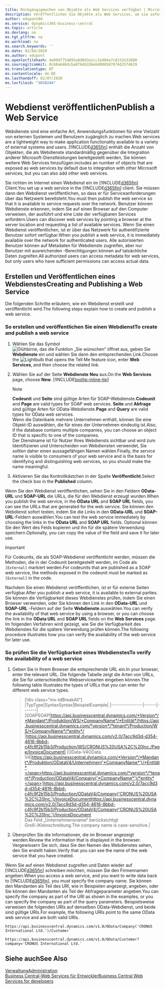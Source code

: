 ```yaml
---
title: Rückgängigmachen von Objekte als Web Services verfügbar | Microsoft Docs
description: Veröffentlichen Sie Objekte als Web Services, um sie sofort für Ihre Business Central-Lösung bereitzustellen.
author: edupont04
ms.service: dynamics365-business-central
ms.topic: article
ms.devlang: na
ms.tgt_pltfrm: na
ms.workload: na
ms.search.keywords: ''
ms.date: 02/04/2020
ms.author: edupont
ms.openlocfilehash: 4e09df754895a8d0d3a1cc1ed84a7c8332e32880
ms.sourcegitcommit: 0cb8a646dcba8f6d6336ebd008587874d25f4629
ms.translationtype: HT
ms.contentlocale: de-DE
ms.lasthandoff: 02/07/2020
ms.locfileid: "3030244"
---
```

# <a name="publish-a-web-service"></a><span data-ttu-id="84eee-103">Webdienst veröffentlichen</span><span class="sxs-lookup"><span data-stu-id="84eee-103">Publish a Web Service</span></span>

<span data-ttu-id="84eee-104">Webdienste sind eine einfache Art, Anwendungsfunktionen für eine Vielzahl von externen Systemen und Benutzern zugänglich zu machen.</span><span class="sxs-lookup"><span data-stu-id="84eee-104">Web services are a lightweight way to make application functionality available to a variety of external systems and users.</span></span> [!INCLUDE[d365fin](includes/d365fin_md.md)] <span data-ttu-id="84eee-105">enthält die Anzahl von Objekten, die als Webdienste standardmäßig gegenüber die Integration anderer Microsoft-Dienstleistungen bereitgestellt werden, Sie können weitere Web Services hinzufügen.</span><span class="sxs-lookup"><span data-stu-id="84eee-105">includes an number of objects that are exposed as web services by default due to integration with other Microsoft services, but you can also add other web services.</span></span>  

<span data-ttu-id="84eee-106">Sie richten im Internet einen Webdienst ein im [!INCLUDE[d365fin](includes/d365fin_md.md)] Client.</span><span class="sxs-lookup"><span data-stu-id="84eee-106">You set up a web service in the [!INCLUDE[d365fin](includes/d365fin_md.md)] client.</span></span> <span data-ttu-id="84eee-107">Sie müssen dann den Webdienst veröffentlichen, so dass er für Serviceanforderungen über das Netzwerk bereitsteht.</span><span class="sxs-lookup"><span data-stu-id="84eee-107">You must then publish the web service so that it is available to service requests over the network.</span></span> <span data-ttu-id="84eee-108">Benutzer können Webdienste erkennen, indem Sie auf einen Browser auf den Computer verweisen, der ausführt und eine Liste der verfügbaren Services anfordern.</span><span class="sxs-lookup"><span data-stu-id="84eee-108">Users can discover web services by pointing a browser at the server location and requesting a list of available services.</span></span> <span data-ttu-id="84eee-109">Wenn Sie einen Webdienst veröffentlichen, ist er über das Netzwerk für authentifizierte Benutzer sofort verfügbar.</span><span class="sxs-lookup"><span data-stu-id="84eee-109">When you publish a web service, it is immediately available over the network for authenticated users.</span></span> <span data-ttu-id="84eee-110">Alle autorisierten Benutzer können auf Metadaten für Webdienste zugreifen, aber nur Benutzer mit ausreichenden -Berechtigungen können auf tatsächliche Daten zugreifen.</span><span class="sxs-lookup"><span data-stu-id="84eee-110">All authorized users can access metadata for web services, but only users who have sufficient permissions can access actual data.</span></span>

## <a name="creating-and-publishing-a-web-service"></a><span data-ttu-id="84eee-111">Erstellen und Veröffentlichen eines Webdienstes</span><span class="sxs-lookup"><span data-stu-id="84eee-111">Creating and Publishing a Web Service</span></span>  
<span data-ttu-id="84eee-112">Die folgenden Schritte erläutern, wie ein Webdienst erstellt und veröffentlicht wird.</span><span class="sxs-lookup"><span data-stu-id="84eee-112">The following steps explain how to create and publish a web service.</span></span>  

### <a name="to-create-and-publish-a-web-service"></a><span data-ttu-id="84eee-113">So erstellen und veröffentlichen Sie einen Webdienst</span><span class="sxs-lookup"><span data-stu-id="84eee-113">To create and publish a web service</span></span>  

1. <span data-ttu-id="84eee-114">Wählen Sie das Symbol ![Glühbirne, das die Funktion „Sie wünschen“ öffnet](media/ui-search/search_small.png "Was möchten Sie tun?") aus, geben Sie **Webdienste** ein und wählen Sie dann den entsprechenden Link.</span><span class="sxs-lookup"><span data-stu-id="84eee-114">Choose the ![Lightbulb that opens the Tell Me feature](media/ui-search/search_small.png "Tell me what you want to do") icon, enter **Web Services**, and then choose the related link.</span></span>  
2. <span data-ttu-id="84eee-115">Wählen Sie auf der Seite **Webdienste** **Neu** aus.</span><span class="sxs-lookup"><span data-stu-id="84eee-115">On the **Web Services** page, choose **New**.</span></span> [!INCLUDE[tooltip-inline-tip](includes/tooltip-inline-tip_md.md)]  

    > [!NOTE]  
    > <span data-ttu-id="84eee-116">**Codeunit** und **Seite** sind gültige Arten für SOAP-Webdienste.</span><span class="sxs-lookup"><span data-stu-id="84eee-116">**Codeunit** and **Page** are valid types for SOAP web services.</span></span> <span data-ttu-id="84eee-117">**Seite** und **Abfrage** sind gültige Arten für OData-Webdienste.</span><span class="sxs-lookup"><span data-stu-id="84eee-117">**Page** and **Query** are valid types for OData web services.</span></span>  
    > <span data-ttu-id="84eee-118">Wenn die Datenbank mehrere Unternehmen enthält, können Sie eine Objekt-ID auswählen, die für eines der Unternehmen eindeutig ist.</span><span class="sxs-lookup"><span data-stu-id="84eee-118">Also, if the database contains multiple companies, you can choose an object ID that is specific to one of the companies.</span></span>  
    > <span data-ttu-id="84eee-119">Der Dienstname ist für Nutzer Ihres Webdiensts sichtbar und wird zum Identifizieren und Unterscheiden von Webdiensten verwendet, Sie sollten daher einen aussagefähigen Namen wählen.</span><span class="sxs-lookup"><span data-stu-id="84eee-119">Finally, the service name is visible to consumers of your web service and is the basis for identifying and distinguishing web services, so you should make the name meaningful.</span></span>

3. <span data-ttu-id="84eee-120">Aktivieren Sie das Kontrollkästchen in der Spalte **Veröffentlicht**.</span><span class="sxs-lookup"><span data-stu-id="84eee-120">Select the check box in the **Published** column.</span></span>  

<span data-ttu-id="84eee-121">Wenn Sie den Webdienst veröffentlichen, sehen Sie in den Feldern **OData-URL** und **SOAP-URL** die URLs, die für den Webdienst erzeugt wurden.</span><span class="sxs-lookup"><span data-stu-id="84eee-121">When you publish the web service, in the **OData URL** and **SOAP URL** fields, you can see the URLs that are generated for the web service.</span></span> <span data-ttu-id="84eee-122">Sie können den Webdienst sofort testen, indem Sie die Links in den **OData-URL** und **SOAP-URL**-Feldern auswählen.</span><span class="sxs-lookup"><span data-stu-id="84eee-122">You can test the web service immediately by choosing the links in the **OData URL** and **SOAP URL** fields.</span></span> <span data-ttu-id="84eee-123">Optional können Sie den Wert des Felds kopieren und ihn für die spätere Verwendung speichern.</span><span class="sxs-lookup"><span data-stu-id="84eee-123">Optionally, you can copy the value of the field and save it for later use.</span></span>  

> [!IMPORTANT]
> <span data-ttu-id="84eee-124">Für Codeunits, die als SOAP-Webdienst veröffentlicht werden, müssen die Methoden, die in der Codeunit bereitgestellt werden, im Code als `[External]` markiert werden.</span><span class="sxs-lookup"><span data-stu-id="84eee-124">For codeunits that are published as a SOAP web service, the methods exposed in the codeunit must be marked as `[External]` in the code.</span></span>

<span data-ttu-id="84eee-125">Nachdem Sie einen Webdienst veröffentlichen, ist er für externe Seiten verfügbar.</span><span class="sxs-lookup"><span data-stu-id="84eee-125">After you publish a web service, it is available to external parties.</span></span> <span data-ttu-id="84eee-126">Sie können die Verfügbarkeit dieses Webdienstes prüfen, indem Sie einen Browser verwenden, oder Sie können den Link in den **OData-URL** und **SOAP-URL** -Feldern auf der Seite **Webdienste** auswählen.</span><span class="sxs-lookup"><span data-stu-id="84eee-126">You can verify the availability of that web service by using a browser, or you can choose the link in the **OData URL** and **SOAP URL** fields on the **Web Services** page.</span></span> <span data-ttu-id="84eee-127">Im folgenden Verfahren wird gezeigt, wie Sie die Verfügbarkeit des Webdienstes für die spätere Verwendung prüfen können.</span><span class="sxs-lookup"><span data-stu-id="84eee-127">The following procedure illustrates how you can verify the availability of the web service for later use.</span></span>  

### <a name="to-verify-the-availability-of-a-web-service"></a><span data-ttu-id="84eee-128">So prüfen Sie die Verfügbarkeit eines Webdienstes</span><span class="sxs-lookup"><span data-stu-id="84eee-128">To verify the availability of a web service</span></span>  

1. <span data-ttu-id="84eee-129">Geben Sie in Ihrem Browser die entsprechende URL ein.</span><span class="sxs-lookup"><span data-stu-id="84eee-129">In your browser, enter the relevant URL.</span></span> <span data-ttu-id="84eee-130">Die folgende Tabelle zeigt die Arten von URLs, die Sie für unterschiedliche Webservicearten eingeben können.</span><span class="sxs-lookup"><span data-stu-id="84eee-130">The following table illustrates the types of URLs that you can enter for different web service types.</span></span>  

    > [!div class="mx-tdBreakAll"]
    > |<span data-ttu-id="84eee-131">Typ</span><span class="sxs-lookup"><span data-stu-id="84eee-131">Type</span></span>|<span data-ttu-id="84eee-132">Syntax</span><span class="sxs-lookup"><span data-stu-id="84eee-132">Syntax</span></span>|<span data-ttu-id="84eee-133">Beispiel</span><span class="sxs-lookup"><span data-stu-id="84eee-133">Example</span></span>|
    > |----------------|------|-------|
    > |<span data-ttu-id="84eee-134">SOAP</span><span class="sxs-lookup"><span data-stu-id="84eee-134">SOAP</span></span>|<span data-ttu-id="84eee-135">https://api.businesscentral.dynamics.com/*Version*/*Mandant*/Produktion/WS/*CompanyName*/*Entität*/</span><span class="sxs-lookup"><span data-stu-id="84eee-135">https://api.businesscentral.dynamics.com/*version*/*tenant*/Production/WS/*CompanyName*/*entity*/</span></span> |https://api.businesscentral.dynamics.com/v2.0/7acc9d3d-d354-4616-8bbd-c4fc9f2b15b3/Production/WS/CRONUS%20USA%2C%20Inc./Page/InvoiceDocument|
    > |<span data-ttu-id="84eee-136">OData-V4</span><span class="sxs-lookup"><span data-stu-id="84eee-136">OData V4</span></span>|<span data-ttu-id="84eee-137">https://api.businesscentral.dynamics.com/*Version*/*Mandant*/Produktion/ODataV4/Unternehmen('*CompanyName*')/*Entität*</span><span class="sxs-lookup"><span data-stu-id="84eee-137">https://api.businesscentral.dynamics.com/*version*/*tenant*/Production/ODataV4/Company('*CompanyName*')/*entity*</span></span>|<span data-ttu-id="84eee-138">https://api.businesscentral.dynamics.com/v2.0/7acc9d3d-d354-4616-8bbd-c4fc9f2b15b3/Production/ODataV4/Company('CRONUS%20USA%2C%20Inc.')/InvoiceDocument</span><span class="sxs-lookup"><span data-stu-id="84eee-138">https://api.businesscentral.dynamics.com/v2.0/7acc9d3d-d354-4616-8bbd-c4fc9f2b15b3/Production/ODataV4/Company('CRONUS%20USA%2C%20Inc.')/InvoiceDocument</span></span><br/>    <span data-ttu-id="84eee-139">Das Feld „Unternehmensname“ berücksichtigt Groß-/Kleinschreibung.</span><span class="sxs-lookup"><span data-stu-id="84eee-139">The company name is case-sensitive.</span></span>|

2. <span data-ttu-id="84eee-140">Überprüfen Sie die Informationen, die im Browser angezeigt werden.</span><span class="sxs-lookup"><span data-stu-id="84eee-140">Review the information that is displayed in the browser.</span></span> <span data-ttu-id="84eee-141">Vergewissern Sie sich, dass Sie den Namen des Webdienstes sehen, den Sie erstellt haben.</span><span class="sxs-lookup"><span data-stu-id="84eee-141">Verify that you can see the name of the web service that you have created.</span></span>  

<span data-ttu-id="84eee-142">Wenn Sie auf einen Webdienst zugreifen und Daten wieder auf [!INCLUDE[d365fin](includes/d365fin_md.md)] schreiben möchten, müssen Sie den Firmennamen angeben.</span><span class="sxs-lookup"><span data-stu-id="84eee-142">When you access a web service, and you want to write data back to [!INCLUDE[d365fin](includes/d365fin_md.md)], you must specify the company name.</span></span> <span data-ttu-id="84eee-143">Sie können den Mandanten als Teil des URI, wie in Beispielen angezeigt, angeben, oder Sie können den Mandanten als Teil der Abfrageparameter angeben.</span><span class="sxs-lookup"><span data-stu-id="84eee-143">You can specify the company as part of the URI as shown in the examples, or you can specify the company as part of the query parameters.</span></span> <span data-ttu-id="84eee-144">Beispielsweise verweisen die folgenden URIs auf denselben OData-Webdienst, und beide sind gültige URIs.</span><span class="sxs-lookup"><span data-stu-id="84eee-144">For example, the following URIs point to the same OData web service and are both valid URIs.</span></span>  

```
https://api.businesscentral.dynamics.com/v1.0/OData/Company('CRONUS International Ltd.')/Customer  
```

```
https://api.businesscentral.dynamics.com/v1.0/OData/Customer?company='CRONUS International Ltd.'  
```

## <a name="see-also"></a><span data-ttu-id="84eee-145">Siehe auch</span><span class="sxs-lookup"><span data-stu-id="84eee-145">See Also</span></span>

[<span data-ttu-id="84eee-146">Verwaltung</span><span class="sxs-lookup"><span data-stu-id="84eee-146">Administration</span></span>](admin-setup-and-administration.md)  
[<span data-ttu-id="84eee-147">Business Central-Web Services für Entwickler</span><span class="sxs-lookup"><span data-stu-id="84eee-147">Business Central Web Services for developers</span></span>](/dynamics365/business-central/dev-itpro/webservices/web-services)  
